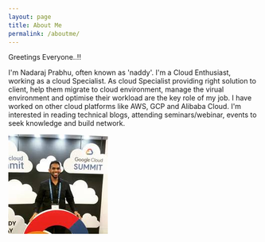 ```yaml
---
layout: page
title: About Me
permalink: /aboutme/
---
```


Greetings Everyone..!! 

I'm Nadaraj Prabhu, often known as 'naddy'. I'm a Cloud Enthusiast, working as a cloud Specialist. As cloud Specialist providing right solution to client, help them migrate to cloud environment, manage the virual environment and optimise their workload are the key role of my job. I have worked on other cloud platforms like AWS, GCP and Alibaba Cloud. I'm interested in reading technical blogs, attending seminars/webinar, events to seek knowledge and build network.

                                   
   ![alt text][MyPhoto]

[MyPhoto]: https://github.com/nadaraj15/home/blob/master/NadarajPhoto.png "MyPhoto"
